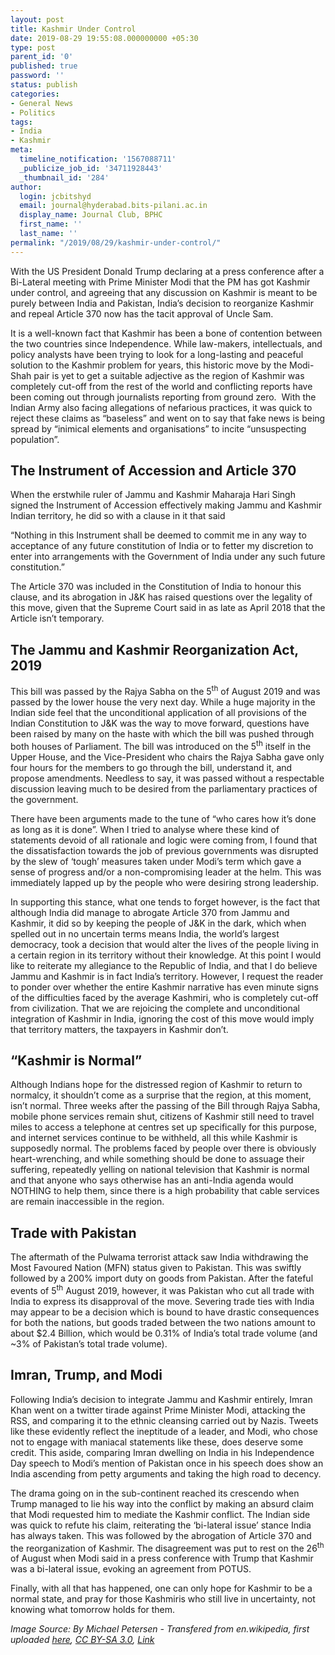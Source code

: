 ```yaml
---
layout: post
title: Kashmir Under Control
date: 2019-08-29 19:55:08.000000000 +05:30
type: post
parent_id: '0'
published: true
password: ''
status: publish
categories:
- General News
- Politics
tags:
- India
- Kashmir
meta:
  timeline_notification: '1567088711'
  _publicize_job_id: '34711928443'
  _thumbnail_id: '284'
author:
  login: jcbitshyd
  email: journal@hyderabad.bits-pilani.ac.in
  display_name: Journal Club, BPHC
  first_name: ''
  last_name: ''
permalink: "/2019/08/29/kashmir-under-control/"
---
```

<p><!-- wp:paragraph --></p>
<p>With the US President Donald Trump declaring at a press conference after a Bi-Lateral meeting with Prime Minister Modi that the PM has got Kashmir under control, and agreeing that any discussion on Kashmir is meant to be purely between India and Pakistan, India’s decision to reorganize Kashmir and repeal Article 370 now has the tacit approval of Uncle Sam.&nbsp;</p>
<p><!-- /wp:paragraph --></p>
<p><!-- wp:paragraph --></p>
<p>It is a well-known fact that Kashmir has been a bone of contention between the two countries since Independence. While law-makers, intellectuals, and policy analysts have been trying to look for a long-lasting and peaceful solution to the Kashmir problem for years, this historic move by the Modi-Shah pair is yet to get a suitable adjective as the region of Kashmir was completely cut-off from the rest of the world and conflicting reports have been coming out through journalists reporting from ground zero.&nbsp; With the Indian Army also facing allegations of nefarious practices, it was quick to reject these claims as “baseless” and went on to say that fake news is being spread by “inimical elements and organisations” to incite “unsuspecting population”.&nbsp;</p>
<p><!-- /wp:paragraph --></p>
<p><!-- wp:heading --></p>
<h2>The Instrument of Accession and Article 370</h2>
<p><!-- /wp:heading --></p>
<p><!-- wp:paragraph --></p>
<p>When the erstwhile ruler of Jammu and Kashmir Maharaja Hari Singh signed the Instrument of Accession effectively making Jammu and Kashmir Indian territory, he did so with a clause in it that said&nbsp;</p>
<p><!-- /wp:paragraph --></p>
<p><!-- wp:paragraph --></p>
<p>“Nothing in this Instrument shall be deemed to commit me in any way to acceptance of any future constitution of India or to fetter my discretion to enter into arrangements with the Government of India under any such future constitution.”</p>
<p><!-- /wp:paragraph --></p>
<p><!-- wp:paragraph --></p>
<p>The Article 370 was included in the Constitution of India to honour this clause, and its abrogation in J&amp;K has raised questions over the legality of this move, given that the Supreme Court said in as late as April 2018 that the Article isn’t temporary.&nbsp;</p>
<p><!-- /wp:paragraph --></p>
<p><!-- wp:heading --></p>
<h2>The Jammu and Kashmir Reorganization Act, 2019</h2>
<p><!-- /wp:heading --></p>
<p><!-- wp:paragraph --></p>
<p>This bill was passed by the Rajya Sabha on the 5<sup>th</sup> of August 2019 and was passed by the lower house the very next day. While a huge majority in the Indian side feel that the unconditional application of all provisions of the Indian Constitution to J&amp;K was the way to move forward, questions have been raised by many on the haste with which the bill was pushed through both houses of Parliament. The bill was introduced on the 5<sup>th</sup> itself in the Upper House, and the Vice-President who chairs the Rajya Sabha gave only four hours for the members to go through the bill, understand it, and propose amendments. Needless to say, it was passed without a respectable discussion leaving much to be desired from the parliamentary practices of the government.&nbsp;</p>
<p><!-- /wp:paragraph --></p>
<p><!-- wp:paragraph --></p>
<p>There have been arguments made to the tune of “who cares how it’s done as long as it is done”. When I tried to analyse where these kind of statements devoid of all rationale and logic were coming from, I found that the dissatisfaction towards the job of previous governments was disrupted by the slew of ‘tough’ measures taken under Modi’s term which gave a sense of progress and/or a non-compromising leader at the helm. This was immediately lapped up by the people who were desiring strong leadership.&nbsp;</p>
<p><!-- /wp:paragraph --></p>
<p><!-- wp:paragraph --></p>
<p>In supporting this stance, what one tends to forget however, is the fact that although India did manage to abrogate Article 370 from Jammu and Kashmir, it did so by keeping the people of J&amp;K in the dark, which when spelled out in no uncertain terms means India, the world’s largest democracy, took a decision that would alter the lives of the people living in a certain region in its territory without their knowledge. At this point I would like to reiterate my allegiance to the Republic of India, and that I do believe Jammu and Kashmir is in fact India’s territory. However, I request the reader to ponder over whether the entire Kashmir narrative has even minute signs of the difficulties faced by the average Kashmiri, who is completely cut-off from civilization. That we are rejoicing the complete and unconditional integration of Kashmir in India, ignoring the cost of this move would imply that territory matters, the taxpayers in Kashmir don’t.&nbsp;</p>
<p><!-- /wp:paragraph --></p>
<p><!-- wp:heading --></p>
<h2>“Kashmir is Normal”</h2>
<p><!-- /wp:heading --></p>
<p><!-- wp:paragraph --></p>
<p>Although Indians hope for the distressed region of Kashmir to return to normalcy, it shouldn’t come as a surprise that the region, at this moment, isn’t normal. Three weeks after the passing of the Bill through Rajya Sabha, mobile phone services remain shut, citizens of Kashmir still need to travel miles to access a telephone at centres set up specifically for this purpose, and internet services continue to be withheld, all this while Kashmir is supposedly normal. The problems faced by people over there is obviously heart-wrenching, and while something should be done to assuage their suffering, repeatedly yelling on national television that Kashmir is normal and that anyone who says otherwise has an anti-India agenda would NOTHING to help them, since there is a high probability that cable services are remain inaccessible in the region.&nbsp;</p>
<p><!-- /wp:paragraph --></p>
<p><!-- wp:heading --></p>
<h2>Trade with Pakistan</h2>
<p><!-- /wp:heading --></p>
<p><!-- wp:paragraph --></p>
<p>The aftermath of the Pulwama terrorist attack saw India withdrawing the Most Favoured Nation (MFN) status given to Pakistan. This was swiftly followed by a 200% import duty on goods from Pakistan. After the fateful events of 5<sup>th</sup> August 2019, however, it was Pakistan who cut all trade with India to express its disapproval of the move. Severing trade ties with India may appear to be a decision which is bound to have drastic consequences for both the nations, but goods traded between the two nations amount to about $2.4 Billion, which would be 0.31% of India’s total trade volume (and ~3% of Pakistan’s total trade volume).&nbsp;</p>
<p><!-- /wp:paragraph --></p>
<p><!-- wp:heading --></p>
<h2>Imran, Trump, and Modi</h2>
<p><!-- /wp:heading --></p>
<p><!-- wp:paragraph --></p>
<p>Following India’s decision to integrate Jammu and Kashmir entirely, Imran Khan went on a twitter tirade against Prime Minister Modi, attacking the RSS, and comparing it to the ethnic cleansing carried out by Nazis. Tweets like these evidently reflect the ineptitude of a leader, and Modi, who chose not to engage with maniacal statements like these, does deserve some credit. This aside, comparing Imran dwelling on India in his Independence Day speech to Modi’s mention of Pakistan once in his speech does show an India ascending from petty arguments and taking the high road to decency.&nbsp;</p>
<p><!-- /wp:paragraph --></p>
<p><!-- wp:paragraph --></p>
<p>The drama going on in the sub-continent reached its crescendo when Trump managed to lie his way into the conflict by making an absurd claim that Modi requested him to mediate the Kashmir conflict. The Indian side was quick to refute his claim, reiterating the ‘bi-lateral issue’ stance India has always taken. This was followed by the abrogation of Article 370 and the reorganization of Kashmir. The disagreement was put to rest on the 26<sup>th</sup> of August when Modi said in a press conference with Trump that Kashmir was a bi-lateral issue, evoking an agreement from POTUS.</p>
<p><!-- /wp:paragraph --></p>
<p><!-- wp:paragraph --></p>
<p>Finally, with all that has happened, one can only hope for Kashmir to be a normal state, and pray for those Kashmiris who still live in uncertainty, not knowing what tomorrow holds for them.&nbsp;</p>
<p><!-- /wp:paragraph --></p>
<p><!-- wp:paragraph --></p>
<p><em>Image Source: By Michael Petersen - Transfered from en.wikipedia, first uploaded <a href="https://en.wikipedia.org/wiki/en:File:Kashmir.jpg">here</a>, <a href="http://creativecommons.org/licenses/by-sa/3.0/">CC BY-SA 3.0</a>, <a href="https://commons.wikimedia.org/w/index.php?curid=185492">Link</a></em></p>
<p><!-- /wp:paragraph --></p>
<p><!-- wp:paragraph --></p>
<p><!-- /wp:paragraph --></p>
<p><!-- wp:paragraph --></p>
<p><!-- /wp:paragraph --></p>
